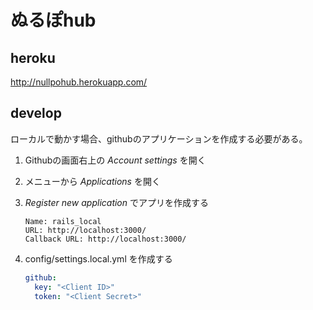 ぬるぽhub
==========

heroku
------

http://nullpohub.herokuapp.com/

develop
--------
ローカルで動かす場合、githubのアプリケーションを作成する必要がある。

1. Githubの画面右上の *Account settings* を開く
2. メニューから *Applications* を開く
3. *Register new application* でアプリを作成する

    ```
    Name: rails_local
    URL: http://localhost:3000/
    Callback URL: http://localhost:3000/
    ```

4. config/settings.local.yml を作成する
    ``` yaml
    github:
      key: "<Client ID>"
      token: "<Client Secret>"
    ```

